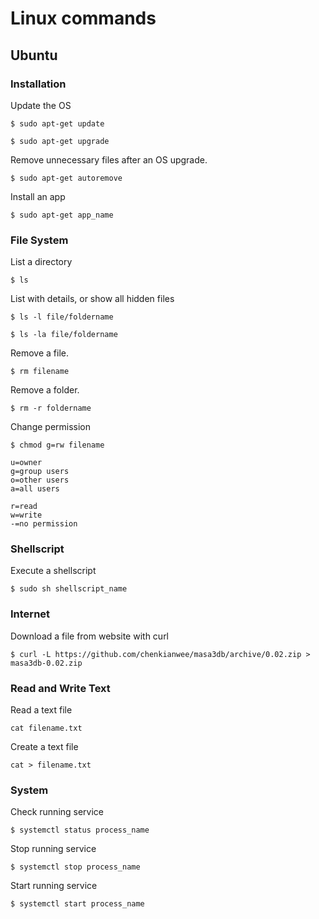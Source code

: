 # Linux commands

## Ubuntu
### Installation
Update the OS
```
$ sudo apt-get update

$ sudo apt-get upgrade
```
Remove unnecessary files after an OS upgrade.
```
$ sudo apt-get autoremove
```
Install an app
```
$ sudo apt-get app_name
```
### File System
List a directory
```
$ ls
```
List with details, or show all hidden files
```
$ ls -l file/foldername

$ ls -la file/foldername
```
Remove a file.
```
$ rm filename
```
Remove a folder.
```
$ rm -r foldername
```
Change permission
```
$ chmod g=rw filename
```
```
u=owner
g=group users
o=other users
a=all users

r=read
w=write
-=no permission
```
### Shellscript
Execute a shellscript
```
$ sudo sh shellscript_name
```
### Internet
Download a file from website with curl
```
$ curl -L https://github.com/chenkianwee/masa3db/archive/0.02.zip > masa3db-0.02.zip
```
### Read and Write Text
Read a text file
```
cat filename.txt
```
Create a text file
```
cat > filename.txt
```
### System
Check running service
```
$ systemctl status process_name
```
Stop running service
```
$ systemctl stop process_name
```
Start running service
```
$ systemctl start process_name
```
